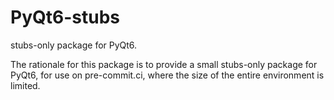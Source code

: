 # PyQt6-stubs

stubs-only package for PyQt6.

The rationale for this package is to provide a small stubs-only package for PyQt6, for use on pre-commit.ci, where the size of the entire environment is limited.
